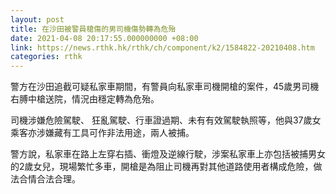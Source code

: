 ```yaml
---
layout: post
title: 在沙田被警員槍傷的男司機傷勢轉為危殆
date: 2021-04-08 20:17:55.000000000 +08:00
link: https://news.rthk.hk/rthk/ch/component/k2/1584822-20210408.htm
categories: rthk
---
```


警方在沙田追截可疑私家車期間，有警員向私家車司機開槍的案件，45歲男司機右膊中槍送院，情況由穩定轉為危殆。

司機涉嫌危險駕駛、 狂亂駕駛、行車證過期、未有有效駕駛執照等，他與37歲女乘客亦涉嫌藏有工具可作非法用途，兩人被捕。

警方說，私家車在路上左穿右插、衝燈及逆線行駛，涉案私家車上亦包括被捕男女的2歲女兒，現場繁忙多車，開槍是為阻止司機再對其他道路使用者構成危險，做法合情合法合理。
